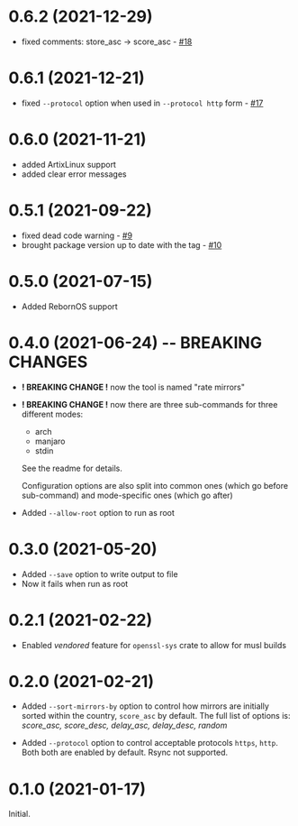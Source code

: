 # 0.6.2 (2021-12-29)

- fixed comments: store_asc -> score_asc - [#18](https://github.com/westandskif/rate-mirrors/pull/18)

# 0.6.1 (2021-12-21)

- fixed `--protocol` option when used in `--protocol http` form - [#17](https://github.com/westandskif/rate-mirrors/pull/17)

# 0.6.0 (2021-11-21)

- added ArtixLinux support
- added clear error messages

# 0.5.1 (2021-09-22)

- fixed dead code warning - [#9](https://github.com/westandskif/rate-mirrors/issues/9)
- brought package version up to date with the tag - [#10](https://github.com/westandskif/rate-mirrors/issues/10)

# 0.5.0 (2021-07-15)

- Added RebornOS support

# 0.4.0 (2021-06-24) -- BREAKING CHANGES

- **! BREAKING CHANGE !** now the tool is named "rate mirrors"
- **! BREAKING CHANGE !** now there are three sub-commands for three different modes:

  - arch
  - manjaro
  - stdin

  See the readme for details.

  Configuration options are also split into common ones (which go before
  sub-command) and mode-specific ones (which go after)

- Added `--allow-root` option to run as root

# 0.3.0 (2021-05-20)

- Added `--save` option to write output to file
- Now it fails when run as root

# 0.2.1 (2021-02-22)

- Enabled _vendored_ feature for `openssl-sys` crate to allow for musl builds

# 0.2.0 (2021-02-21)

- Added `--sort-mirrors-by` option to control how mirrors are initially sorted
  within the country, `score_asc` by default. The full list of options is:
  _score_asc, score_desc, delay_asc, delay_desc, random_

- Added `--protocol` option to control acceptable protocols `https`, `http`. Both
  both are enabled by default. Rsync not supported.

# 0.1.0 (2021-01-17)

Initial.

